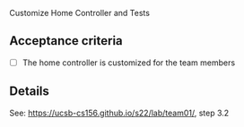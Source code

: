 Customize Home Controller and Tests

## Acceptance criteria

- [ ] The home controller is customized for the team members

## Details

See: <https://ucsb-cs156.github.io/s22/lab/team01/>, step 3.2